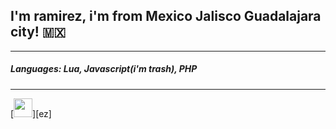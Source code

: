 ## I'm ramirez, i'm from Mexico Jalisco Guadalajara city! 🇲🇽
------------------------------------------------------------


##### Languages: Lua, Javascript(i'm trash), PHP ###
----------------------------------------------------

[<img src='https://images.emojiterra.com/twitter/v13.0/512px/1f1f2-1f1fd.png' height='30px' width='30px'>][ez]
